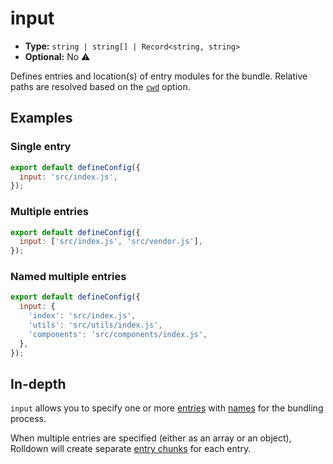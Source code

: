 # input

- **Type:** `string | string[] | Record<string, string>`
- **Optional:** No ⚠️

Defines entries and location(s) of entry modules for the bundle. Relative paths are resolved based on the [`cwd`](./cwd.md) option.

## Examples

### Single entry

```js
export default defineConfig({
  input: 'src/index.js',
});
```

### Multiple entries

```js
export default defineConfig({
  input: ['src/index.js', 'src/vendor.js'],
});
```

### Named multiple entries

```js
export default defineConfig({
  input: {
    'index': 'src/index.js',
    'utils': 'src/utils/index.js',
    'components': 'src/components/index.js',
  },
});
```

## In-depth

`input` allows you to specify one or more [entries](../glossary/entry) with [names](../glossary/entry-name) for the bundling process.

When multiple entries are specified (either as an array or an object), Rolldown will create separate [entry chunks](../glossary/entry-chunk) for each entry.
